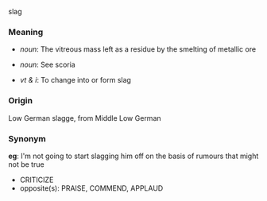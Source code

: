 slag
### Meaning
+ _noun_: The vitreous mass left as a residue by the smelting of metallic ore
+ _noun_: See scoria

+ _vt & i_: To change into or form slag

### Origin

Low German slagge, from Middle Low German

### Synonym

__eg__: I'm not going to start slagging him off on the basis of rumours that might not be true

+ CRITICIZE
+ opposite(s): PRAISE, COMMEND, APPLAUD


